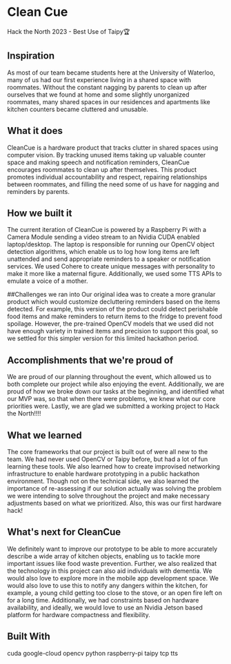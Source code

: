 # Clean Cue 
Hack the North 2023 - Best Use of Taipy🏆

## Inspiration
As most of our team became students here at the University of Waterloo, many of us had our first experience living in a shared space with roommates. Without the constant nagging by parents to clean up after ourselves that we found at home and some slightly unorganized roommates, many shared spaces in our residences and apartments like kitchen counters became cluttered and unusable.

## What it does
CleanCue is a hardware product that tracks clutter in shared spaces using computer vision. By tracking unused items taking up valuable counter space and making speech and notification reminders, CleanCue encourages roommates to clean up after themselves. This product promotes individual accountability and respect, repairing relationships between roommates, and filling the need some of us have for nagging and reminders by parents.

## How we built it
The current iteration of CleanCue is powered by a Raspberry Pi with a Camera Module sending a video stream to an Nvidia CUDA enabled laptop/desktop. The laptop is responsible for running our OpenCV object detection algorithms, which enable us to log how long items are left unattended and send appropriate reminders to a speaker or notification services. We used Cohere to create unique messages with personality to make it more like a maternal figure. Additionally, we used some TTS APIs to emulate a voice of a mother.

##Challenges we ran into
Our original idea was to create a more granular product which would customize decluttering reminders based on the items detected. For example, this version of the product could detect perishable food items and make reminders to return items to the fridge to prevent food spoilage. However, the pre-trained OpenCV models that we used did not have enough variety in trained items and precision to support this goal, so we settled for this simpler version for this limited hackathon period.

## Accomplishments that we're proud of
We are proud of our planning throughout the event, which allowed us to both complete our project while also enjoying the event. Additionally, we are proud of how we broke down our tasks at the beginning, and identified what our MVP was, so that when there were problems, we knew what our core priorities were. Lastly, we are glad we submitted a working project to Hack the North!!!!

## What we learned
The core frameworks that our project is built out of were all new to the team. We had never used OpenCV or Taipy before, but had a lot of fun learning these tools. We also learned how to create improvised networking infrastructure to enable hardware prototyping in a public hackathon environment. Though not on the technical side, we also learned the importance of re-assessing if our solution actually was solving the problem we were intending to solve throughout the project and make necessary adjustments based on what we prioritized. Also, this was our first hardware hack!

## What's next for CleanCue
We definitely want to improve our prototype to be able to more accurately describe a wide array of kitchen objects, enabling us to tackle more important issues like food waste prevention. Further, we also realized that the technology in this project can also aid individuals with dementia. We would also love to explore more in the mobile app development space. We would also love to use this to notify any dangers within the kitchen, for example, a young child getting too close to the stove, or an open fire left on for a long time. Additionally, we had constraints based on hardware availability, and ideally, we would love to use an Nvidia Jetson based platform for hardware compactness and flexibility.

## Built With
cuda
google-cloud
opencv
python
raspberry-pi
taipy
tcp
tts
